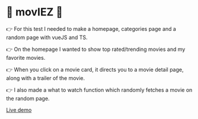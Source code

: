 

# :movie_camera: movIEZ :movie_camera:


:point_right: For this test I needed to make a homepage, categories page and a random page with vueJS and TS. 

:point_right: On the homepage I wanted to show top rated/trending movies and my favorite movies.

:point_right: When you click on a movie card, it directs you to a movie detail page, along with a trailer of the movie.

:point_right: I also made a what to watch function which randomly fetches a movie on the random page.


[Live demo](https://moviez-50fca.web.app)



